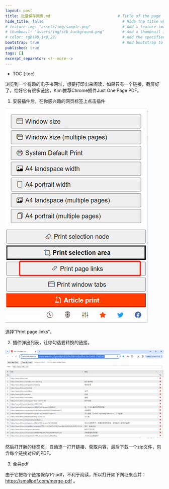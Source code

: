 ```yaml
---
layout: post
title: 批量保存网页.md                              # Title of the page
hide_title: false                                   # Hide the title when displaying the post, but shown in lists of posts
# feature-img: "assets/img/sample.png"              # Add a feature-image to the post
# thumbnail: "assets/img/stb_background.png"        # Add a thumbnail image on blog view
# color: rgb(80,140,22)                             # Add the specified color as feature image, and change link colors in post
bootstrap: true                                     # Add bootstrap to the page
published: true
tags: []
excerpt_separator: <!--more-->
---
```


<!--more-->
* TOC
{:toc}

浏览到一个有趣的电子书网址，想要打印出来阅读，如果只有一个链接，截屏好了，恰好它有很多链接，Kimi推荐Chrome插件Just One Page PDF。

1. 安装插件后，在你感兴趣的网页标签上点击插件

![选择功能](/assets/img/post/2024-09-01/1.png)

选择”Print page links“。

2. 插件弹出列表，让你勾选要转换的链接。

![选择链接](/assets/img/post/2024-09-01/2.png)

然后打开新的标签页，自动逐一打开链接、获取内容，最后下载一个zip文件，包含每个链接对应的PDF。

3. 合并pdf

由于它把每个链接保存1个pdf，不利于阅读，所以打开如下网址来合并：https://smallpdf.com/merge-pdf 。

